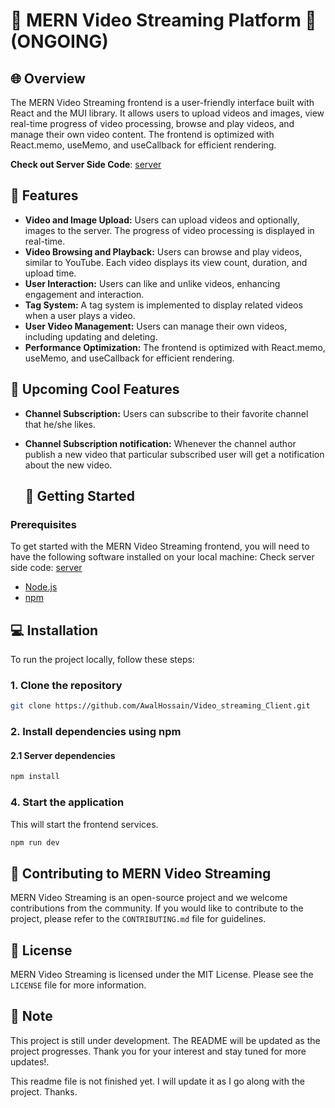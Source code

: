 # 🎥 MERN Video Streaming Platform 🎥 (ONGOING)

## 🌐 Overview

The MERN Video Streaming frontend is a user-friendly interface built with React and the MUI library. It allows users to upload videos and images, view real-time progress of video processing, browse and play videos, and manage their own video content. The frontend is optimized with React.memo, useMemo, and useCallback for efficient rendering.

**Check out Server Side Code**: [server](https://github.com/AwalHossain/video_streaming_service_server/blob/main/README.md)

## 🌟 Features

- **Video and Image Upload:** Users can upload videos and optionally, images to the server. The progress of video processing is displayed in real-time.
- **Video Browsing and Playback:** Users can browse and play videos, similar to YouTube. Each video displays its view count, duration, and upload time.
- **User Interaction:** Users can like and unlike videos, enhancing engagement and interaction.
- **Tag System:** A tag system is implemented to display related videos when a user plays a video.
- **User Video Management:** Users can manage their own videos, including updating and deleting.
- **Performance Optimization:** The frontend is optimized with React.memo, useMemo, and useCallback for efficient rendering.

## 🌟 Upcoming Cool Features

- **Channel Subscription:** Users can subscribe to their favorite channel that he/she likes.
- **Channel Subscription notification:** Whenever the channel author publish a new video that particular subscribed user will get a notification about the new video.

  ## 🚀 Getting Started

### Prerequisites

To get started with the MERN Video Streaming frontend, you will need to have the following software installed on your local machine:
Check server side code: [server](https://github.com/AwalHossain/video_streaming_service_server/blob/main/README.md)

- [Node.js](https://nodejs.org/en/)
- [npm](https://www.npmjs.com/)

## 💻 Installation

To run the project locally, follow these steps:

### 1. Clone the repository

```bash
git clone https://github.com/AwalHossain/Video_streaming_Client.git
```

### 2. Install dependencies using npm

#### 2.1 Server dependencies

```bash
npm install
```

### 4. Start the application

This will start the frontend services.

```bash
npm run dev
```

## 🤝 Contributing to MERN Video Streaming

MERN Video Streaming is an open-source project and we welcome contributions from
the community. If you would like to contribute to the project, please refer to
the `CONTRIBUTING.md` file for guidelines.

## 📜 License

MERN Video Streaming is licensed under the MIT License. Please see the `LICENSE`
file for more information.

## 📝 Note

This project is still under development. The README will be updated as the project progresses. Thank you for your interest and stay tuned for more updates!.

This readme file is not finished yet. I will update it as I go along with the
project. Thanks.
